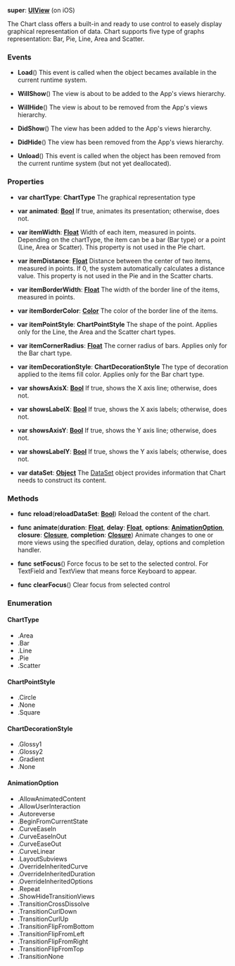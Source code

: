 **super**: **[UIView](UIView.md)** (on iOS)

The Chart class offers a built-in and ready to use control to easely display graphical representation of data. Chart supports five type of graphs representation: Bar, Pie, Line, Area and Scatter.

### Events

* **Load**()
This event is called when the object becames available in the current runtime system.

* **WillShow**()
The view is about to be added to the App's views hierarchy.

* **WillHide**()
The view is about to be removed from the App's views hierarchy.

* **DidShow**()
The view has been added to the App's views hierarchy.

* **DidHide**()
The view has been removed from the App's views hierarchy.

* **Unload**()
This event is called when the object has been removed from the current runtime system (but not yet deallocated).



### Properties

* **var** **chartType**: **ChartType**
The graphical representation type

* **var** **animated**: **[Bool](../gravity/types.md)**
If true, animates its presentation; otherwise, does not.

* **var** **itemWidth**: **[Float](../gravity/types.md)**
Width of each item, measured in points. Depending on the chartType, the item can be a bar (Bar type) or a point (Line, Area or Scatter). This property is not used in the Pie chart.

* **var** **itemDistance**: **[Float](../gravity/types.md)**
Distance between the center of two items, measured in points. If 0, the system automatically calculates a distance value. This property is not used in the Pie and in the Scatter charts.

* **var** **itemBorderWidth**: **[Float](../gravity/types.md)**
The width of the border line of the items, measured in points.

* **var** **itemBorderColor**: **[Color](Color.md)**
The color of the border line of the items.

* **var** **itemPointStyle**: **ChartPointStyle**
The shape of the point. Applies only for the Line, the Area and the Scatter chart types.

* **var** **itemCornerRadius**: **[Float](../gravity/types.md)**
The corner radius of bars. Applies only for the Bar chart type.

* **var** **itemDecorationStyle**: **ChartDecorationStyle**
The type of decoration applied to the items fill color. Applies only for the Bar chart type.

* **var** **showsAxisX**: **[Bool](../gravity/types.md)**
If true, shows the X axis line; otherwise, does not.

* **var** **showsLabelX**: **[Bool](../gravity/types.md)**
If true, shows the X axis labels; otherwise, does not.

* **var** **showsAxisY**: **[Bool](../gravity/types.md)**
If true, shows the Y axis line; otherwise, does not.

* **var** **showsLabelY**: **[Bool](../gravity/types.md)**
If true, shows the Y axis labels; otherwise, does not.

* **var** **dataSet**: **[Object](../gravity/types.md)**
The <a href="DataSet.html">DataSet</a> object provides information that Chart needs to construct its content.



### Methods

* **func** **reload**(**reloadDataSet**: **[Bool](../gravity/types.md)**)
Reload the content of the chart.

* **func** **animate**(**duration**: **[Float](../gravity/types.md)**, **delay**: **[Float](../gravity/types.md)**, **options**: **<a href="#_enum_AnimationOption">AnimationOption</a>**, **closure**: **[Closure](../gravity/closure.md)**, **completion**: **[Closure](../gravity/closure.md)**)
Animate changes to one or more views using the specified duration, delay, options and completion handler.

* **func** **setFocus**()
Force focus to be set to the selected control. For TextField and TextView that means force Keyboard to appear.

* **func** **clearFocus**()
Clear focus from selected control





### Enumeration

#### ChartType
 * .Area
 * .Bar
 * .Line
 * .Pie
 * .Scatter

#### ChartPointStyle
 * .Circle
 * .None
 * .Square

#### ChartDecorationStyle
 * .Glossy1
 * .Glossy2
 * .Gradient
 * .None

#### AnimationOption
 * .AllowAnimatedContent
 * .AllowUserInteraction
 * .Autoreverse
 * .BeginFromCurrentState
 * .CurveEaseIn
 * .CurveEaseInOut
 * .CurveEaseOut
 * .CurveLinear
 * .LayoutSubviews
 * .OverrideInheritedCurve
 * .OverrideInheritedDuration
 * .OverrideInheritedOptions
 * .Repeat
 * .ShowHideTransitionViews
 * .TransitionCrossDissolve
 * .TransitionCurlDown
 * .TransitionCurlUp
 * .TransitionFlipFromBottom
 * .TransitionFlipFromLeft
 * .TransitionFlipFromRight
 * .TransitionFlipFromTop
 * .TransitionNone



